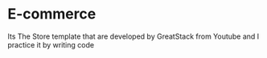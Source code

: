 # E-commerce
Its The Store template that are developed by GreatStack from Youtube and I practice it by writing code 
